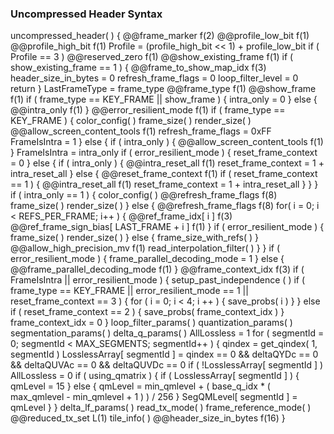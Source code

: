 ### Uncompressed Header Syntax

<div class="syntax">
uncompressed_header( ) {
    @@frame_marker                                                      f(2)
    @@profile_low_bit                                                   f(1)
    @@profile_high_bit                                                  f(1)
    Profile = (profile_high_bit << 1) + profile_low_bit
    if ( Profile == 3 )
        @@reserved_zero                                                 f(1)
    @@show_existing_frame                                               f(1)
    if ( show_existing_frame == 1 ) {
        @@frame_to_show_map_idx                                         f(3)
        header_size_in_bytes = 0
        refresh_frame_flags = 0
        loop_filter_level = 0
        return
    }
    LastFrameType = frame_type
    @@frame_type                                                        f(1)
    @@show_frame                                                        f(1)
    if ( frame_type == KEY_FRAME || show_frame ) {
        intra_only = 0
    } else {
        @@intra_only                                                    f(1)
    }
    @@error_resilient_mode                                              f(1)
    if ( frame_type == KEY_FRAME ) {
        color_config( )
        frame_size( )
        render_size( )
        @@allow_screen_content_tools                                    f(1)
        refresh_frame_flags = 0xFF
        FrameIsIntra = 1
    } else {
        if ( intra_only ) {
            @@allow_screen_content_tools                                f(1)
        }
        FrameIsIntra = intra_only
        if ( error_resilient_mode ) {
            reset_frame_context = 0
        } else {
            if ( intra_only ) {
                @@intra_reset_all                                       f(1)
                reset_frame_context = 1 + intra_reset_all
            } else {
                @@reset_frame_context                                   f(1)
                if ( reset_frame_context == 1 ) {
                    @@intra_reset_all                                   f(1)
                    reset_frame_context = 1 + intra_reset_all
                }
            }
        }
        if ( intra_only == 1 ) {
            color_config( )
            @@refresh_frame_flags                                       f(8)
            frame_size( )
            render_size( )
        } else {
            @@refresh_frame_flags                                       f(8)
            for( i = 0; i < REFS_PER_FRAME; i++ ) {
                @@ref_frame_idx[ i ]                                    f(3)
                @@ref_frame_sign_bias[ LAST_FRAME + i ]                 f(1)
            }
            if ( error_resilient_mode ) {
                frame_size( )
                render_size( )
            } else {
                frame_size_with_refs( )
            }
            @@allow_high_precision_mv                                   f(1)
            read_interpolation_filter( )
        }
    }
    if ( error_resilient_mode ) {
        frame_parallel_decoding_mode = 1
    } else {
        @@frame_parallel_decoding_mode                                  f(1)
    }
    @@frame_context_idx                                                 f(3)
    if ( FrameIsIntra || error_resilient_mode ) {
        setup_past_independence ( )
        if ( frame_type == KEY_FRAME || error_resilient_mode == 1 || reset_frame_context == 3 ) {
            for ( i = 0; i < 4; i ++ ) {
                save_probs( i )
            }
        } else if ( reset_frame_context == 2 ) {
            save_probs( frame_context_idx )
        }
        frame_context_idx = 0
    }
    loop_filter_params( )
    quantization_params( )
    segmentation_params( )
    delta_q_params( )
    AllLossless = 1
    for ( segmentId = 0; segmentId < MAX_SEGMENTS; segmentId++ ) {
        qindex = get_qindex( 1, segmentId )
        LosslessArray[ segmentId ] = qindex == 0 && deltaQYDc == 0 && deltaQUVAc == 0 && deltaQUVDc == 0
        if ( !LosslessArray[ segmentId ] )
            AllLossless = 0
        if ( using_qmatrix ) {
            if ( LosslessArray[ segmentId ] ) {
                qmLevel = 15
            } else {
                qmLevel = min_qmlevel + ( base_q_idx * ( max_qmlevel - min_qmlevel + 1 ) ) / 256
            }
            SegQMLevel[ segmentId ] = qmLevel
        }
    }
    delta_lf_params( )
    read_tx_mode( )
    frame_reference_mode( )
    @@reduced_tx_set                                                    L(1)
    tile_info( )
    @@header_size_in_bytes                                              f(16)
}
</div>
